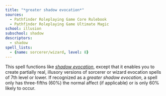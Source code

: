 ```yaml
---
title: "*greater shadow evocation*"
sources:
  - Pathfinder Roleplaying Game Core Rulebook
  - Pathfinder Roleplaying Game Ultimate Magic
school: illusion
subschool: shadow
descriptors:
  - shadow
spell_lists:
  - {name: sorcerer/wizard, level: 8}
---
```


This spell functions like [*shadow evocation*](/spells/shadow-evocation/), except that it enables you to create partially real, illusory versions of sorcerer or wizard evocation spells of 7th level or lower. If recognized as a *greater shadow evocation*, a spell only has three-fifths (60%) the normal affect (if applicable) or is only 60% likely to occur.

